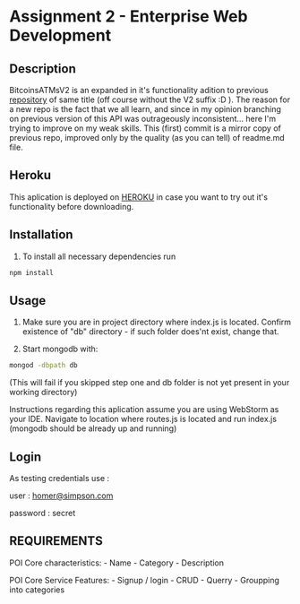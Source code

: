# Assignment 2 - Enterprise Web Development

## Description

BitcoinsATMsV2 is an expanded in it's functionality adition to previous [repository](https://github.com/c4rt0/BitcoinATMs) of same title (off course without the V2 suffix :D ). The reason for a new repo is the fact that we all learn, and since in my opinion branching on previous version of this API was outrageously inconsistent... here I'm trying to improve on my weak skills.
This (first) commit is a mirror copy of previous repo, improved only by the quality (as you can tell) of readme.md file.

## Heroku 

This aplication is deployed on [HEROKU](https://bitcoin4tms.herokuapp.com/) in case you want to try out it's functionality before downloading.

## Installation

1. To install all necessary dependencies run  

```bash
npm install
```

## Usage


1. Make sure you are in project directory where index.js is located. Confirm existence of "db" directory - if such folder does'nt exist, change that.

2. Start mongodb with:

```bash
mongod -dbpath db
```

(This will fail if you skipped step one and db folder is not yet present in your working directory)

Instructions regarding this aplication assume you are using WebStorm as your IDE.
Navigate to location where routes.js is located and run index.js (mongodb should be already up and running)


## Login

As testing credentials use :

user : homer@simpson.com

password : secret


## REQUIREMENTS

POI Core characteristics:
	- Name
	- Category
	- Description

POI Core Service Features:
	- Signup / login
	- CRUD
	- Querry
	- Groupping into categories
